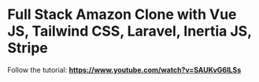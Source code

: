 # Full Stack Amazon Clone with Vue JS, Tailwind CSS, Laravel, Inertia JS, Stripe

Follow the tutorial: **https://www.youtube.com/watch?v=SAUKvG6ILSs**

